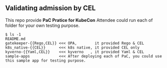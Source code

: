 ## Validating admission by CEL  

This repo provide **PaC Pratice for KubeCon** 
Attendee could run each of folder for your own testing purpose. 

```
$ ls -1    
README.md
gatekeeper-{{Rego,CEL}} <<< OPA,        it provided Rego & CEL
k8s_native-{{CEL}}      <<< k8s native, it provided CEL only 
kyverno-{{Yaml,CEL}}    <<< kyverno   , it provided Yaml & CEL 
sample-apps             <<< After deploying each of PaC, you could use this sample app for testing purpose. 
```
